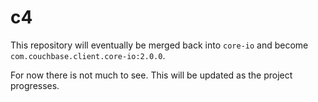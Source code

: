# c4

This repository will eventually be merged back into `core-io` and become `com.couchbase.client.core-io:2.0.0`.

For now there is not much to see. This will be updated as the project progresses.